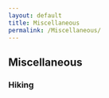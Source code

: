 ```yaml
---
layout: default
title: Miscellaneous
permalink: /Miscellaneous/
---
```


## Miscellaneous
### Hiking

